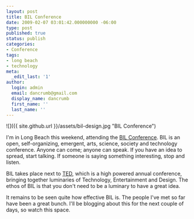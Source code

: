 ```yaml
---
layout: post
title: BIL Conference
date: 2009-02-07 03:01:42.000000000 -06:00
type: post
published: true
status: publish
categories:
- Conference
tags:
- long beach
- technology
meta:
  _edit_last: '1'
author:
  login: admin
  email: dancrumb@gmail.com
  display_name: dancrumb
  first_name: ''
  last_name: ''
---
```

![]({{ site.github.url }}/assets/bil-design.jpg "BIL Conference")

I'm in Long Beach this weekend, attending the [BIL Conference](http://bilconference.com/). BIL is an open, self-organizing, emergent, arts, science, society and technology conference. Anyone can come; anyone can speak. If you have an idea to spread, start talking. If someone is saying something interesting, stop and listen.

BIL takes place next to [TED](http://ted.com), which is a high powered annual conference, bringing together luminaries of Technology, Entertainment and Design. The ethos of BIL is that you don't need to be a luminary to have a great idea.

It remains to be seen quite how effective BIL is. The people I've met so far have been a great bunch. I'll be blogging about this for the next couple of days, so watch this space.
